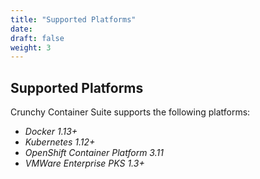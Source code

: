 ```yaml
---
title: "Supported Platforms"
date: 
draft: false
weight: 3
---
```


## Supported Platforms

Crunchy Container Suite supports the following platforms:

* *Docker 1.13+*
* *Kubernetes 1.12+*
* *OpenShift Container Platform 3.11*
* *VMWare Enterprise PKS 1.3+*